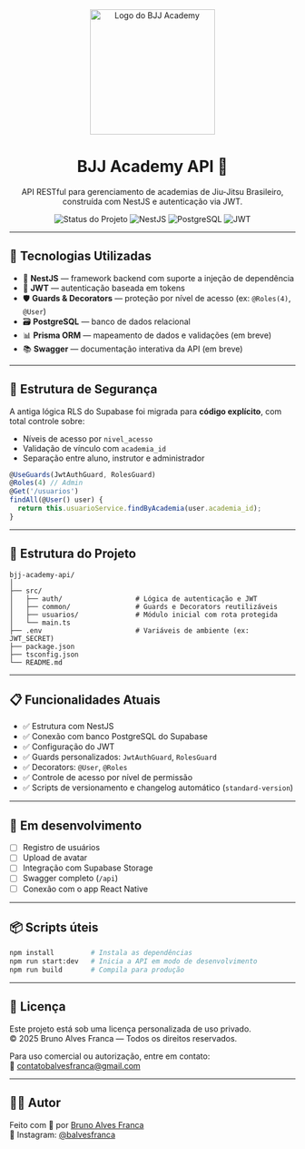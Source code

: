 
<div align="center">
  <img src="https://i.imgur.com/WdGink9.png" alt="Logo do BJJ Academy" width="220" />

  <h1>BJJ Academy API 🥋</h1>
  <p>API RESTful para gerenciamento de academias de Jiu-Jitsu Brasileiro, construída com NestJS e autenticação via JWT.</p>

  <p align="center">
    <img src="https://img.shields.io/badge/status-em%20desenvolvimento-yellow" alt="Status do Projeto" />
    <img src="https://img.shields.io/badge/NestJS-v10.x-red" alt="NestJS" />
    <img src="https://img.shields.io/badge/PostgreSQL-SQL-blue" alt="PostgreSQL" />
    <img src="https://img.shields.io/badge/JWT-autentica%C3%A7%C3%A3o-green" alt="JWT" />
  </p>
</div>

---

## 🚀 Tecnologias Utilizadas

- 🧠 **NestJS** — framework backend com suporte a injeção de dependência
- 🔐 **JWT** — autenticação baseada em tokens
- 🛡 **Guards & Decorators** — proteção por nível de acesso (ex: `@Roles(4)`, `@User`)
- 🗃 **PostgreSQL** — banco de dados relacional
- 📊 **Prisma ORM** — mapeamento de dados e validações (em breve)
- 📚 **Swagger** — documentação interativa da API (em breve)

---

## 🔐 Estrutura de Segurança

A antiga lógica RLS do Supabase foi migrada para **código explícito**, com total controle sobre:

- Níveis de acesso por `nivel_acesso`
- Validação de vínculo com `academia_id`
- Separação entre aluno, instrutor e administrador

```ts
@UseGuards(JwtAuthGuard, RolesGuard)
@Roles(4) // Admin
@Get('/usuarios')
findAll(@User() user) {
  return this.usuarioService.findByAcademia(user.academia_id);
}
```

---

## 📁 Estrutura do Projeto

```
bjj-academy-api/
│
├── src/
│   ├── auth/                  # Lógica de autenticação e JWT
│   ├── common/                # Guards e Decorators reutilizáveis
│   ├── usuarios/              # Módulo inicial com rota protegida
│   └── main.ts
├── .env                       # Variáveis de ambiente (ex: JWT_SECRET)
├── package.json
├── tsconfig.json
└── README.md
```

---

## 📋 Funcionalidades Atuais

- ✅ Estrutura com NestJS
- ✅ Conexão com banco PostgreSQL do Supabase
- ✅ Configuração do JWT
- ✅ Guards personalizados: `JwtAuthGuard`, `RolesGuard`
- ✅ Decorators: `@User`, `@Roles`
- ✅ Controle de acesso por nível de permissão
- ✅ Scripts de versionamento e changelog automático (`standard-version`)


---

## 🚧 Em desenvolvimento

- [ ] Registro de usuários
- [ ] Upload de avatar
- [ ] Integração com Supabase Storage
- [ ] Swagger completo (`/api`)
- [ ] Conexão com o app React Native

---

## 📦 Scripts úteis

```bash
npm install         # Instala as dependências
npm run start:dev   # Inicia a API em modo de desenvolvimento
npm run build       # Compila para produção
```

---

## 📄 Licença

Este projeto está sob uma licença personalizada de uso privado.  
© 2025 Bruno Alves Franca — Todos os direitos reservados.

Para uso comercial ou autorização, entre em contato:  
📩 [contatobalvesfranca@gmail.com](mailto:contatobalvesfranca@gmail.com)

---

## 👨‍💻 Autor

Feito com 💙 por [Bruno Alves Franca](https://github.com/balvesfranca)  
📸 Instagram: [@balvesfranca](https://instagram.com/balvesfranca)

